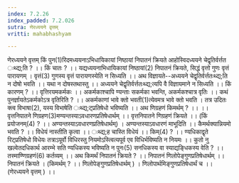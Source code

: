 ```yaml
---
index: 7.2.26
index_padded: 7.2.026
sutra: णेरध्ययने वृत्तम्
vritti: mahabhashyam

---
```

 णेरध्ययने वृत्तम् किं पुन(1)रिदमध्ययनाऽभिधायिकायां निष्ठायां निपातनं क्रियते आहोस्विदध्ययने चेद्वृतिर्वर्त्तत ःथ्द्य;ति ? ।। किं चातः ? ।। यद्यध्ययनाभिधायिकायां निष्ठायां(2) निपातनं क्रियते, सिद्धं वृत्तो गुणः वृत्तं पारायणम् । वृत्तं(3) गुणस्य वृत्तं पारायणस्येति न सिध्यति ।। अथ विज्ञायते--अध्ययने चेद्वृतिर्वर्त्ततःथ्द्य;ति न दोषो भवति ।। यथा न दोषस्तथास्तु ।। अध्ययने चेद्वृतिर्वर्त्ततःथ्द्य;त्यपि वै विज्ञायमाने न सिध्यति ।। किं कारणम् ? ।। वृत्तिरयमकर्मकः ।। अकर्मकाश्चापि ण्यन्ताः सकर्मका भवन्ति, अकर्मकश्चात्र वृतिः ।। कथं पुनर्ज्ञायतेऽकर्मकोऽत्र वृतिरिति ? ।। अकर्मकाणां भावे क्तो भवती(1)त्येवमत्र भावे क्तो भवति । तत्र उदितः क्त्व विभाषा(2), यस्य विभाषेति ःथ्द्य;ट्प्रतिषेधो भविष्यति ।। अथ णिग्रहणं किमर्थम् ? ।। ।। वृत्तनिपातने णिग्रहण(3)मण्यन्तस्याऽवधारणप्रतिषेधार्थम् ।। वृत्तनिपातने णिग्रहणं क्रियते ।। (किं प्रयोजनम्(4) ? ।। अण्यन्तस्याऽवधारणप्रतिषेधार्थम्) । अण्यन्तस्याऽवधारणं माभूदिति ।। कैमर्थक्यान्नियमो भवति ? ।। विधेयं नास्तीति कृत्वा ।। ःथ्द्य;ह चास्ति विधेयं ।। किम्(4) ? ।। ण्यधिकाद्वृते रिट्प्रतिषेधो विधेयः तत्राऽपूर्वो विधिरस्तु नियमोऽस्त्वित्यपूर्व एव विधिर्भविष्यति न नियमः ।। कुतो नु खल्वेतदधिकार्थ आरम्भे सति ण्यधिकस्य भविष्यति न पुनः(5) सनधिकस्य वा स्याद्यङि्धकस्य वेति ? ।। तस्माण्णिग्रहणं(6) कर्तव्यम् ।। अथ किमर्थं निपातनं क्रियते ? ।। निपातनं णिलोपेङ्गुणप्रतिषेधार्थम् ।। निपातनं क्रियते । (किमर्थम् ? ।। णिलोपेङ्गुणप्रतिषेधार्थम् ) । णिलोपार्थमिङ्गुणप्रतिषेधार्थं च ।। (णेरध्ययने वृत्तम् ) ।। 